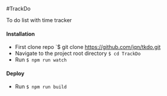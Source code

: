 #TrackDo

To do list with time tracker

#### Installation

* First clone repo `$ git clone https://github.com/jqn/tkdo.git
* Navigate to the project root directory `$ cd TrackDo`
* Run `$ npm run watch`

#### Deploy

* Run `$ npm run build`
